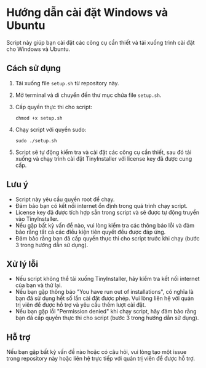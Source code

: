 # Hướng dẫn cài đặt Windows và Ubuntu

Script này giúp bạn cài đặt các công cụ cần thiết và tải xuống trình cài đặt cho Windows và Ubuntu.

## Cách sử dụng

1. Tải xuống file `setup.sh` từ repository này.

2. Mở terminal và di chuyển đến thư mục chứa file `setup.sh`.

3. Cấp quyền thực thi cho script:
   ```
   chmod +x setup.sh
   ```

4. Chạy script với quyền sudo:
   ```
   sudo ./setup.sh
   ```

5. Script sẽ tự động kiểm tra và cài đặt các công cụ cần thiết, sau đó tải xuống và chạy trình cài đặt TinyInstaller với license key đã được cung cấp.

## Lưu ý

- Script này yêu cầu quyền root để chạy.
- Đảm bảo bạn có kết nối internet ổn định trong quá trình chạy script.
- License key đã được tích hợp sẵn trong script và sẽ được tự động truyền vào TinyInstaller.
- Nếu gặp bất kỳ vấn đề nào, vui lòng kiểm tra các thông báo lỗi và đảm bảo rằng tất cả các điều kiện tiên quyết đều được đáp ứng.
- Đảm bảo rằng bạn đã cấp quyền thực thi cho script trước khi chạy (bước 3 trong hướng dẫn sử dụng).

## Xử lý lỗi

- Nếu script không thể tải xuống TinyInstaller, hãy kiểm tra kết nối internet của bạn và thử lại.
- Nếu bạn gặp thông báo "You have run out of installations", có nghĩa là bạn đã sử dụng hết số lần cài đặt được phép. Vui lòng liên hệ với quản trị viên để được hỗ trợ và yêu cầu thêm lượt cài đặt.
- Nếu bạn gặp lỗi "Permission denied" khi chạy script, hãy đảm bảo rằng bạn đã cấp quyền thực thi cho script (bước 3 trong hướng dẫn sử dụng).

## Hỗ trợ

Nếu bạn gặp bất kỳ vấn đề nào hoặc có câu hỏi, vui lòng tạo một issue trong repository này hoặc liên hệ trực tiếp với quản trị viên để được hỗ trợ.
